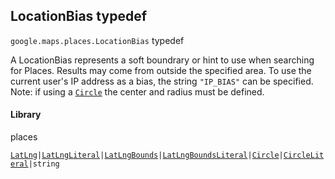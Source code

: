 
<h2 id="LocationBias">LocationBias typedef</h2>
<p>
<code><span itemprop="path">google.maps.places</span>.<span itemprop="name">LocationBias</span></code>
typedef
</p>
<p>A LocationBias represents a soft boundrary or hint to use when searching for Places. Results may come from outside the specified area. To use the current user's IP address as a bias, the string <code>"IP_BIAS"</code> can be specified. Note: if using a <code><a href="Circle.md">Circle</a></code> the center and radius must be defined.</p>
<h4>Library</h4>
<p>places</p>
<p><code><a href="LatLng.md">LatLng</a>|<a href="LatLngLiteral.md">LatLngLiteral</a>|<a href="LatLngBounds.md">LatLngBounds</a>|<a href="LatLngBoundsLiteral.md">LatLngBoundsLiteral</a>|<a href="Circle.md">Circle</a>|<a href="CircleLiteral.md">CircleLiteral</a>|string</code></p>
